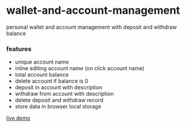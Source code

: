 # wallet-and-account-management

personal wallet and account management with deposit and withdraw balance

### features

- unique account name
- inline editing account name (on click account name)
- total account balance
- delete account if balance is 0
- deposit in account with description
- withdraw from account with description
- delete deposit and withdraw record
- store data in browser local storage

[live demo](https://muhib-dev.github.io/vanila-javascript-projects/account%20management/)
